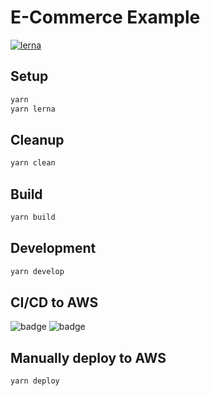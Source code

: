 # E-Commerce Example

[![lerna](https://img.shields.io/badge/maintained%20with-lerna-cc00ff.svg)](https://lerna.js.org/)

## Setup

```bash
yarn
yarn lerna
```

## Cleanup

```bash
yarn clean
```

## Build

```bash
yarn build
```

## Development

```bash
yarn develop
```

## CI/CD to AWS

![badge](https://github.com/mikebild/ecommerce/workflows/CICDMaster/badge.svg)
![badge](https://github.com/mikebild/ecommerce/workflows/CICDBeta/badge.svg)

## Manually deploy to AWS

```bash
yarn deploy
```
